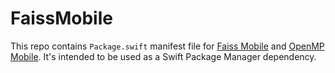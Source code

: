 # FaissMobile

This repo contains `Package.swift` manifest file for [Faiss Mobile](https://github.com/DeveloperMindset-com/faiss-mobile) and [OpenMP Mobile](https://github.com/DeveloperMindset-com/openmp-mobile). It's intended to be used as a Swift Package Manager dependency.
